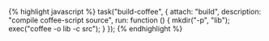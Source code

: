 {% highlight javascript %}
task("build-coffee", {
  attach: "build",
  description: "compile coffee-script source",
  run: function () {
    mkdir("-p", "lib");
    exec("coffee -o lib -c src");
  }
});
{% endhighlight %}
